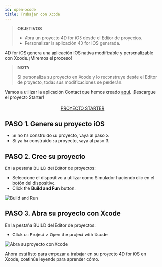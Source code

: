 ```yaml
---
id: open-xcode
title: Trabajar con Xcode
---
```


> **OBJETIVOS**
> 
> * Abra un proyecto 4D for iOS desde el Editor de proyectos.
> * Personalizar la aplicación 4D for iOS generada.

4D for iOS genera una aplicación iOS nativa modificable y personalizable con Xcode. ¡Miremos el proceso!

> **NOTA**
> 
> Si personaliza su proyecto en Xcode y lo reconstruye desde el Editor de proyecto, todas sus modificaciones se perderán.

Vamos a utilizar la aplicación Contact que hemos creado [aquí](contact-app.html). ¡Descargue el proyecto Starter!

<div markdown="1" style="text-align: center; margin-top: 20px">
<a class="button"
href="../assets/en/customize-with-xcode/ContactStarter.zip">PROYECTO STARTER</a>
</div>

## PASO 1. Genere su proyecto iOS

* Si no ha construido su proyecto, vaya al paso 2.
* Si ya ha construido su proyecto, vaya al paso 3.

## PASO 2. Cree su proyecto

En la pestaña BUILD del Editor de proyectos:

* Seleccione el dispositivo a utilizar como Simulador haciendo clic en el botón del dispositivo.
* Click the **Build and Run** button.

![Build and Run](assets/en/customize-with-xcode/build-and-run-4D-for-iOS.png)

## PASO 3. Abra su proyecto con Xcode

En la pestaña BUILD del Editor de proyectos:

* Click on Project > Open the project with Xcode

![Abra su proyecto con Xcode](assets/en/customize-with-xcode/Open-your-project-Xcode-4D-for-iOS.png)

Ahora está listo para empezar a trabajar en su proyecto 4D for iOS en Xcode, continúe leyendo para aprender cómo.